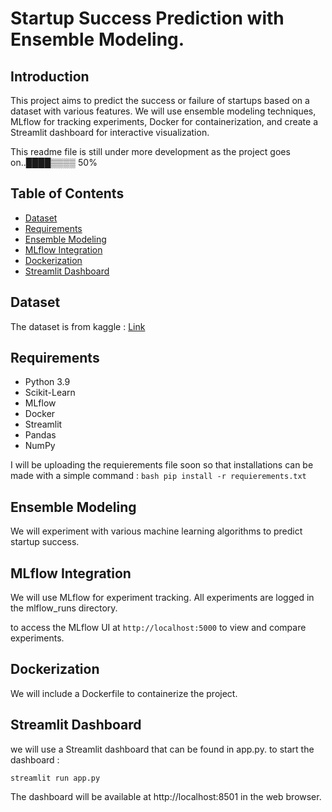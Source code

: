 # Startup Success Prediction with Ensemble Modeling.

## Introduction

This project aims to predict the success or failure of startups based on a dataset with various features. We will use ensemble modeling techniques, MLflow for tracking experiments, Docker for containerization, and create a Streamlit dashboard for interactive visualization.

This readme file is still under more development as the project goes on..████▒▒▒▒  50%

## Table of Contents

- [Dataset](#dataset)
- [Requirements](#requirements)
- [Ensemble Modeling](#ensemble-modeling)
- [MLflow Integration](#mlflow-integration)
- [Dockerization](#dockerization)
- [Streamlit Dashboard](#streamlit-dashboard)

## Dataset

The dataset is from kaggle : [Link](https://www.kaggle.com/datasets/manishkc06/startup-success-prediction/data)
## Requirements

- Python 3.9
- Scikit-Learn
- MLflow
- Docker
- Streamlit
- Pandas
- NumPy

I will be uploading the requierements file soon so that installations can be made with a simple command : 
```bash pip install -r requierements.txt```

## Ensemble Modeling
We will experiment with various machine learning algorithms to predict startup success.

## MLflow Integration
We will use MLflow for experiment tracking. All experiments are logged in the mlflow_runs directory.

to access the MLflow UI at ```http://localhost:5000``` to view and compare experiments.

## Dockerization
We will include a Dockerfile to containerize the project.

## Streamlit Dashboard
we will use a Streamlit dashboard that can be found in app.py. to start the dashboard :

```streamlit run app.py```

The dashboard will be available at http://localhost:8501 in the web browser.

